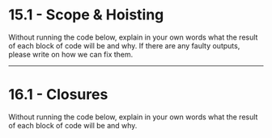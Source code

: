 # 15.1 - Scope & Hoisting

Without running the code below, explain in your own words what the result of
each block of code will be and why. If there are any faulty outputs, please
write on how we can fix them.

---

# 16.1 - Closures

Without running the code below, explain in your own words what the result of
each block of code will be and why.

